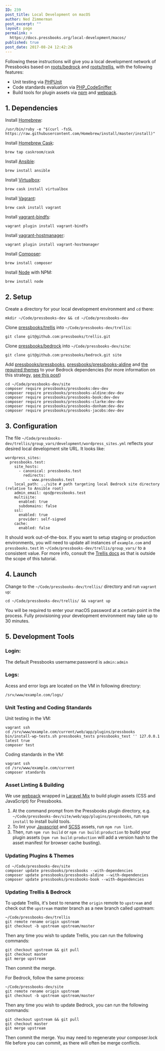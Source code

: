 ```yaml
---
ID: 239
post_title: Local Development on macOS
author: Ned Zimmerman
post_excerpt: ""
layout: page
permalink: >
  https://docs.pressbooks.org/local-development/macos/
published: true
post_date: 2017-08-24 12:42:26
---
```

Following these instructions will give you a local development network of Pressbooks based on [roots/bedrock][1] and [roots/trellis][2], with the following features:

* Unit testing via [PHPUnit][3]
* Code standards evaluation via [PHP_CodeSniffer][4]
* Build tools for plugin assets via [npm][5] and [webpack][6].

## 1. Dependencies

Install [Homebrew][7]:

`/usr/bin/ruby -e "$(curl -fsSL https://raw.githubusercontent.com/Homebrew/install/master/install)"`

Install [Homebrew Cask][8]:

`brew tap caskroom/cask`

Install [Ansible][9]:

`brew install ansible`

Install [Virtualbox][10]:

`brew cask install virtualbox`

Install [Vagrant][11]:

`brew cask install vagrant`

Install [vagrant-bindfs][12]:

`vagrant plugin install vagrant-bindfs`

Install [vagrant-hostmanager][13]:

`vagrant plugin install vagrant-hostmanager`

Install [Composer][14]:

`brew install composer`

Install [Node][15] with NPM:

`brew install node`

## 2. Setup

Create a directory for your local development environment and `cd` there:

`mkdir ~/Code/pressbooks-dev && cd ~/Code/pressbooks-dev`

Clone [pressbooks/trellis][16] into `~/Code/pressbooks-dev/trellis`:

`git clone git@github.com:pressbooks/trellis.git`

Clone [pressbooks/bedrock][17] into `~/Code/pressbooks-dev/site`:

`git clone git@github.com:pressbooks/bedrock.git site`

Add [pressbooks/pressbooks][18], [pressbooks/pressbooks-aldine][19] and [the required themes][20] to your Bedrock dependencies (for more information on this strategy, [see this post][21])

```
cd ~/Code/pressbooks-dev/site
composer require pressbooks/pressbooks:dev-dev
composer require pressbooks/pressbooks-aldine:dev-dev
composer require pressbooks/pressbooks-book:dev-dev
composer require pressbooks/pressbooks-clarke:dev-dev
composer require pressbooks/pressbooks-donham:dev-dev
composer require pressbooks/pressbooks-jacobs:dev-dev
```

## 3. Configuration

The file `~/Code/pressbooks-dev/trellis/group_vars/development/wordpress_sites.yml` reflects your desired local development site URL. It looks like:

```
wordpress_sites:
  pressbooks.test:
    site_hosts:
      - canonical: pressbooks.test
        redirects:
          - www.pressbooks.test
    local_path: ../site # path targeting local Bedrock site directory (relative to Ansible root)
    admin_email: ops@pressbooks.test
    multisite:
      enabled: true
      subdomains: false
    ssl:
      enabled: true
      provider: self-signed
    cache:
      enabled: false
```

It should work out-of-the-box. If you want to setup staging or production environments, you will need to update all instances of `example.com` and `pressbooks.test` in `~/Code/pressbooks-dev/trellis/group_vars/` to a consistent value. For more info, consult the [Trellis docs][15] as that is outside the scope of this tutorial.

## 4. Launch

Change to the `~/Code/pressbooks-dev/trellis/` directory and run `vagrant up`:

`cd ~/Code/pressbooks-dev/trellis/ && vagrant up`

You will be required to enter your macOS password at a certain point in the process. Fully provisioning your development environment may take up to 30 minutes.

## 5. Development Tools

### Login:

The default Pressbooks username:password is `admin:admin`

### Logs:

Acess and error logs are located on the VM in following directory:

`/srv/www/example.com/logs/`

### Unit Testing and Coding Standards

Unit testing in the VM:

```
vagrant ssh
cd /srv/www/example.com/current/web/app/plugins/pressbooks
bin/install-wp-tests.sh pressbooks_tests pressbooks_test '' 127.0.0.1 latest true
composer test
```

Coding standards in the VM:

```
vagrant ssh
cd /srv/www/example.com/current
composer standards
```

### Asset Linting & Building

We use [webpack][6] wrapped in [Laravel Mix][23] to build plugin assets (CSS and JavaScript) for Pressbooks.

1. At the command prompt from the Pressbooks plugin directory, e.g. `~/Code/pressbooks-dev/site/web/app/plugins/pressbooks`, run `npm install` to install build tools.
2. To lint your [Javascript](https://eslint.org) and [SCSS](https://stylelint.io) assets, run `npm run lint`.
3. Then, run `npm run build` or `npm run build:production` to build your plugin assets (`npm run build:production` will add a version hash to the asset manifest for browser cache busting).

### Updating Plugins & Themes

```
cd ~/Code/pressbooks-dev/site
composer update pressbooks/pressbooks --with-dependencies
composer update pressbooks/pressbooks-aldine --with-dependencies
composer update pressbooks/pressbooks-book --with-dependencies
```

### Updating Trellis & Bedrock

To update Trellis, it's best to rename the `origin` remote to `upstream` and check out the `upstream` master branch as a new branch called upstream:

```
~/Code/pressbooks-dev/trellis
git remote rename origin upstream
git checkout -b upstream upstream/master
```

Then any time you wish to update Trellis, you can run the following commands:

```
git checkout upstream && git pull
git checkout master
git merge upstream
```

Then commit the merge.

For Bedrock, follow the same process:

```
~/Code/pressbooks-dev/site
git remote rename origin upstream
git checkout -b upstream upstream/master
```

Then any time you wish to update Bedrock, you can run the following commands:

```
git checkout upstream && git pull
git checkout master
git merge upstream
```

Then commit the merge. You may need to regenerate your composer.lock file before you can commit, as there will often be merge conflicts.

[1]: https://roots.io/bedrock
[2]: https://roots.io/trellis
[3]: https://phpunit.de
[4]: https://github.com/squizlabs/PHP_CodeSniffer
[5]: https://www.npmjs.com/
[6]: https://webpack.github.io
[7]: http://brew.sh
[8]: https://caskroom.github.io
[9]: https://www.ansible.com/
[10]: https://www.virtualbox.org/
[11]: https://www.vagrantup.com/
[12]: https://github.com/gael-ian/vagrant-bindfs
[13]: https://github.com/devopsgroup-io/vagrant-hostmanager
[14]: https://getcomposer.org
[15]: https://nodejs.org
[16]: https://github.com/pressbooks/trellis/
[17]: https://github.com/pressbooks/bedrock/
[18]: https://github.com/pressbooks/pressbooks/
[19]: https://github.com/pressbooks/pressbooks-aldine/
[20]: https://github.com/pressbooks/pressbooks-book/
[21]: http://kizu514.com/blog/php-composer-for-developers/
[22]: https://roots.io/trellis/docs/wordpress-sites/
[23]: https://github.com/JeffreyWay/laravel-mix

